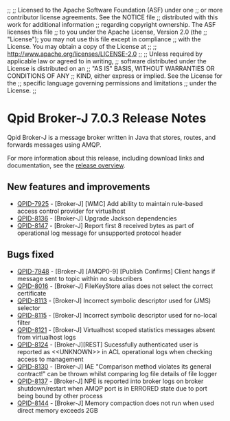 ;;
;; Licensed to the Apache Software Foundation (ASF) under one
;; or more contributor license agreements.  See the NOTICE file
;; distributed with this work for additional information
;; regarding copyright ownership.  The ASF licenses this file
;; to you under the Apache License, Version 2.0 (the
;; "License"); you may not use this file except in compliance
;; with the License.  You may obtain a copy of the License at
;; 
;;   http://www.apache.org/licenses/LICENSE-2.0
;; 
;; Unless required by applicable law or agreed to in writing,
;; software distributed under the License is distributed on an
;; "AS IS" BASIS, WITHOUT WARRANTIES OR CONDITIONS OF ANY
;; KIND, either express or implied.  See the License for the
;; specific language governing permissions and limitations
;; under the License.
;;

# Qpid Broker-J 7.0.3 Release Notes

Qpid Broker-J is a message broker written in Java that stores, routes,
and forwards messages using AMQP.

For more information about this release, including download links and
documentation, see the [release overview](index.html).


## New features and improvements

 - [QPID-7925](https://issues.apache.org/jira/browse/QPID-7925) - [Broker-J] [WMC] Add ability to maintain rule-based access control provider for virtualhost
 - [QPID-8136](https://issues.apache.org/jira/browse/QPID-8136) - [Broker-J] Upgrade Jackson dependencies
 - [QPID-8147](https://issues.apache.org/jira/browse/QPID-8147) - [Broker-J] Report first 8 received bytes as part of operational log message for unsupported protocol header

## Bugs fixed

 - [QPID-7948](https://issues.apache.org/jira/browse/QPID-7948) - [Broker-J] [AMQP0-9] [Publish Confirms] Client hangs if message sent to topic within no subscribers
 - [QPID-8016](https://issues.apache.org/jira/browse/QPID-8016) - [Broker-J] FileKeyStore alias does not select the correct certificate
 - [QPID-8113](https://issues.apache.org/jira/browse/QPID-8113) - [Broker-J] Incorrect symbolic descriptor used for (JMS) selector
 - [QPID-8115](https://issues.apache.org/jira/browse/QPID-8115) - [Broker-J] Incorrect symbolic descriptor used for no-local filter
 - [QPID-8121](https://issues.apache.org/jira/browse/QPID-8121) - [Broker-J] Virtualhost scoped statistics messages absent from virtualhost logs
 - [QPID-8124](https://issues.apache.org/jira/browse/QPID-8124) - [Broker-J][REST] Sucessfully authenticated user is reported as &lt;&lt;UNKNOWN&gt;&gt; in ACL operational logs when checking access to management
 - [QPID-8130](https://issues.apache.org/jira/browse/QPID-8130) - [Broker-J] IAE "Comparison method violates its general contract!" can be thrown whilst comparing log file details of file logger
 - [QPID-8137](https://issues.apache.org/jira/browse/QPID-8137) - [Broker-J] NPE is reported into broker logs on broker shutdown/restart when AMQP port is in ERRORED state due to port being bound by other process
 - [QPID-8144](https://issues.apache.org/jira/browse/QPID-8144) - [Broker-J] Memory compaction does not run when used direct memory exceeds 2GB
